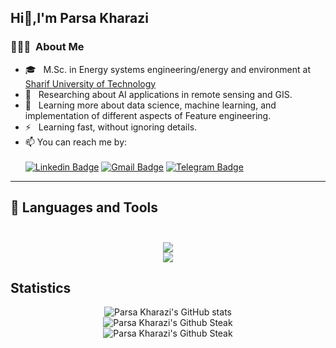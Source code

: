 ## Hi👋,I'm Parsa Kharazi

<!--
**parsakharazi10/parsakharazi10** is a ✨ _special_ ✨ repository because its `README.md` (this file) appears on your GitHub profile.

Here are some ideas to get you started:

- 🔭 I’m currently working on ...
- 🌱 I’m currently learning ...
- 👯 I’m looking to collaborate on ...
- 🤔 I’m looking for help with ...
- 💬 Ask me about ...
- 📫 How to reach me: ...
- 😄 Pronouns: ...
- ⚡ Fun fact: ...
-->

### 👨🏻‍💻 &nbsp;About Me
- 🎓 &nbsp; M.Sc. in Energy systems engineering/energy and environment at [Sharif University of Technology](https://en.sharif.ir/)
- 🤔 &nbsp; Researching about AI applications in remote sensing and GIS.
- 🌱 &nbsp; Learning more about data science, machine learning, and implementation of different aspects of Feature engineering.
- ⚡️ &nbsp; Learning fast, without ignoring details.
- 📫 You can reach me by:<br><br>
[![Linkedin Badge](https://img.shields.io/badge/-LinkedIn-0077B5?style=for-the-badge&logo=linkedin&logoColor=white)](http://www.linkedin.com/in/parsa-kharazi-55bb49246)
[![Gmail Badge](https://img.shields.io/badge/Gmail-D14836?style=for-the-badge&logo=gmail&logoColor=white)](mailto:pkharazi1080@gmail.com)
[![Telegram Badge](https://img.shields.io/badge/Telegram-2CA5E0?style=for-the-badge&logo=telegram&logoColor=white)](https://www.t.me/parsakharazi)
---

<h2>
  🔨 Languages and Tools<br><br>
</h2>

<p align="center">
  <a href="https://skillicons.dev">
    <img src="https://skillicons.dev/icons?i=python,vscode,fastapi,Pytorch,Tensorflow" /><br>
    <img src="https://skillicons.dev/icons?i=pytorch,postgres,mysql,cpp,c,git,js,matlab" />
  </a>
</p>

## Statistics

<p align="center">
  <img src="https://github-readme-stats.vercel.app/api?username=parsakharazi10&show_icons=true&theme=monokai" alt="Parsa Kharazi's GitHub stats" /><br />
  <img src="https://github-readme-streak-stats.herokuapp.com/?user=parsakharazi10&theme=monokai" alt="Parsa Kharazi's Github Steak" /><br />
  <img src="https://github-readme-stats.vercel.app/api/top-langs/?username=parsakharazi10&langs_count=6&theme=dark" alt="Parsa Kharazi's Github Steak" />
</p>
